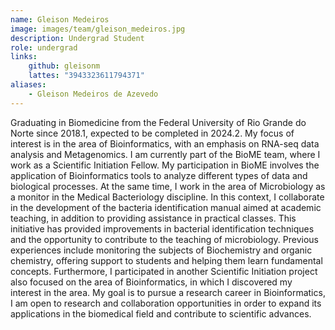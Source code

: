 ```yaml
---
name: Gleison Medeiros
image: images/team/gleison_medeiros.jpg
description: Undergrad Student
role: undergrad
links:
    github: gleisonm
    lattes: "3943323611794371"
aliases:
    - Gleison Medeiros de Azevedo
---
```


Graduating in Biomedicine from the Federal University of Rio Grande do Norte since 2018.1, expected to be completed in 2024.2. My focus of interest is in the area of Bioinformatics, with an emphasis on RNA-seq data analysis and Metagenomics. I am currently part of the BioME team, where I work as a Scientific Initiation Fellow. My participation in BioME involves the application of Bioinformatics tools to analyze different types of data and biological processes. At the same time, I work in the area of Microbiology as a monitor in the Medical Bacteriology discipline. In this context, I collaborate in the development of the bacteria identification manual aimed at academic teaching, in addition to providing assistance in practical classes. This initiative has provided improvements in bacterial identification techniques and the opportunity to contribute to the teaching of microbiology. Previous experiences include monitoring the subjects of Biochemistry and organic chemistry, offering support to students and helping them learn fundamental concepts. Furthermore, I participated in another Scientific Initiation project also focused on the area of Bioinformatics, in which I discovered my interest in the area. My goal is to pursue a research career in Bioinformatics, I am open to research and collaboration opportunities in order to expand its applications in the biomedical field and contribute to scientific advances.
